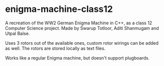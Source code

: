 # enigma-machine-class12
A recreation of the WW2 German Enigma Machine in C++, as a class 12 Computer Science project.
Made by Swarup Totloor, Aditi Shanmugam and Utpal Balse.

Uses 3 rotors out of the available ones, custom rotor wirings can be added as well. 
The rotors are stored locally as text files.

Works like a regular Enigma machine, but doesn't support plugboards.
